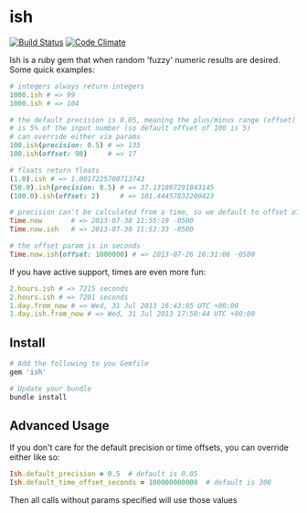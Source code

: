# ish

<!-- [![Gem Version](https://badge.fury.io/rb/ish.png)](http://badge.fury.io/rb/ish) -->
[![Build Status](https://secure.travis-ci.org/spilliton/ish.png?branch=master)](http://travis-ci.org/spilliton/ish)
[![Code Climate](https://codeclimate.com/github/spilliton/ish.png)](https://codeclimate.com/github/spilliton/ish)

Ish is a ruby gem that when random 'fuzzy' numeric results are desired.  Some quick examples:

``` ruby
# integers always return integers
1000.ish # => 99
1000.ish # => 104

# the default precision is 0.05, meaning the plus/minus range (offset)
# is 5% of the input number (so default offset of 100 is 5)
# can override either via params
100.ish(precision: 0.5) # => 135
100.ish(offset: 90)     # => 17

# floats return floats
(1.0).ish # => 1.0017225780713743
(50.0).ish(precision: 0.5) # => 37.131807291843145
(100.0).ish(offset: 2)     # => 101.44457832200423

# precision can't be calculated from a time, so we default to offset of 5 minutes
Time.now       # => 2013-07-30 11:55:19 -0500
Time.now.ish   # => 2013-07-30 11:53:33 -0500

# the offset param is in seconds
Time.now.ish(offset: 1000000) # => 2013-07-26 16:31:06 -0500
```

If you have active support, times are even more fun:

``` ruby
2.hours.ish # => 7215 seconds
2.hours.ish # => 7201 seconds
1.day.from_now # => Wed, 31 Jul 2013 16:43:05 UTC +00:00
1.day.ish.from_now # => Wed, 31 Jul 2013 17:50:44 UTC +00:00
```


## Install

``` ruby
# Add the following to you Gemfile
gem 'ish'

# Update your bundle
bundle install
```

## Advanced Usage

If you don't care for the default precision or time offsets, you can override either like so:

```ruby
Ish.default_precision = 0.5  # default is 0.05
Ish.default_time_offset_seconds = 100000000000  # default is 300
```

Then all calls without params specified will use those values
